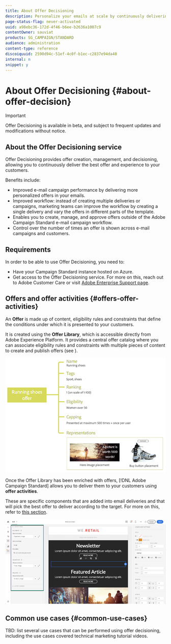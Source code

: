 ```yaml
---
title: About Offer Decisioning
description: Personalize your emails at scale by continuously delivering the best offers to your customers.
page-status-flag: never-activated
uuid: a98ebc36-172d-4f46-b6ee-b2636a1007c9
contentOwner: sauviat
products: SG_CAMPAIGN/STANDARD
audience: administration
content-type: reference
discoiquuid: 2590d94c-51ef-4c0f-b1ec-c2837e94da40
internal: n
snippet: y
---
```


# About Offer Decisioning {#about-offer-decision}

>[!IMPORTANT]
>
>Offer Decisioning is available in beta, and subject to frequent updates and modifications without notice. 

## About the Offer Decisioning service

Offer Decisioning provides offer creation, management, and decisioning, allowing you to continuously deliver the best offer and experience to your customers.

Benefits include:

* Improved e-mail campaign performance by delivering more personalized offers in your emails.
* Improved workflow: instead of creating multiple deliveries or campaigns, marketing teams can improve the workflow by creating a single delivery and vary the offers in different parts of the template.
* Enables you to create, manage, and approve offers outside of the Adobe Campaign Standard e-mail campaign workflow.
* Control over the number of times an offer is shown across e-mail campaigns and customers. 

## Requirements

In order to be able to use Offer Decisioning, you need to:

* Have your Campaign Standard instance hosted on Azure.
* Get access to the Offer Decisioning service. For more on this, reach out to Adobe Customer Care or visit [Adobe Enterprise Support page](https://helpx.adobe.com/contact/enterprise-support.ec.html).

## Offers and offer activities {#offers-offer-activities}

An **Offer** is made up of content, eligibility rules and constraints that define the conditions under which it is presented to your customers.

It is created using the **Offer Library**, which is accessible directly from Adobe Experience Platform. It provides a central offer catalog where you can associate eligibility rules and constraints with multiple pieces of content to create and publish offers (see [](offer-library/using/about-the-offer-library.md)).

![](assets/offers_structure.png)

Once the Offer Library has been enriched with offers, [!DNL Adobe Campaign Standard] allows you to deliver them to your customers using **offer activities**.

These are specific components that are added into email deliveries and that will pick the best offer to deliver according to the target. For more on this, refer to [this section](campaign-standard/using/overview.md).

![](assets/offers_acs.png)

## Common use cases {#common-use-cases}

TBD: list several use cases that can be performed using offer decisioning, including the use cases covered technical marketing tutorial videos.  
